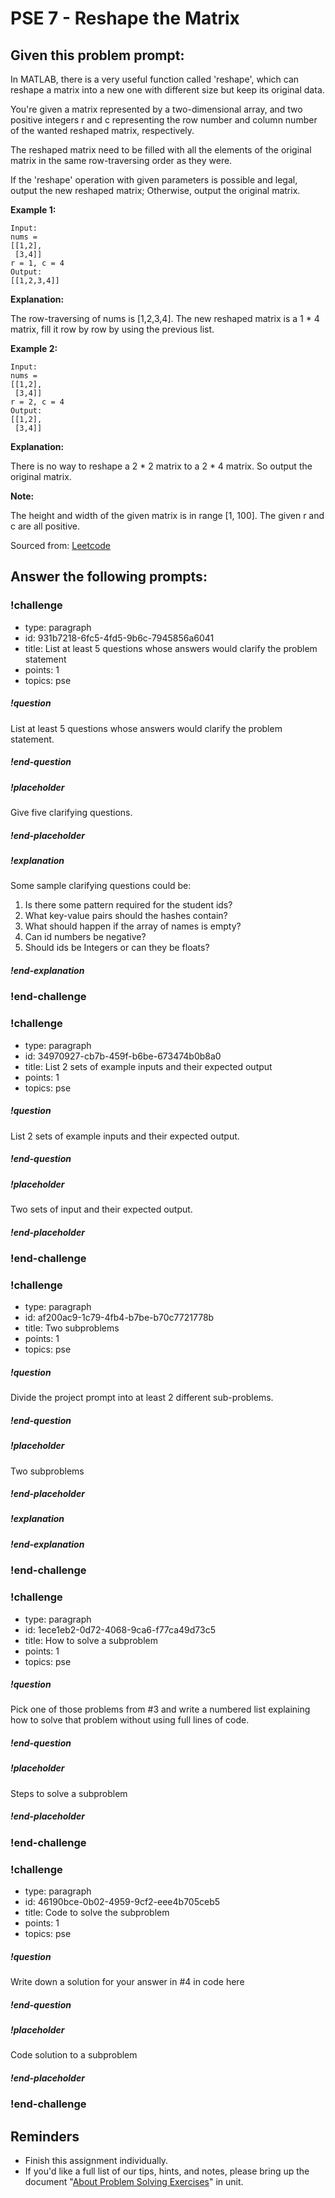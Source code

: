 # PSE 7 - Reshape the Matrix

## Given this problem prompt:

In MATLAB, there is a very useful function called 'reshape', which can reshape a matrix into a new one with different size but keep its original data.

You're given a matrix represented by a two-dimensional array, and two positive integers r and c representing the row number and column number of the wanted reshaped matrix, respectively.

The reshaped matrix need to be filled with all the elements of the original matrix in the same row-traversing order as they were.

If the 'reshape' operation with given parameters is possible and legal, output the new reshaped matrix; Otherwise, output the original matrix.

**Example 1:**
```
Input: 
nums = 
[[1,2],
 [3,4]]
r = 1, c = 4
Output: 
[[1,2,3,4]]
```

**Explanation:**

The row-traversing of nums is [1,2,3,4]. The new reshaped matrix is a 1 * 4 matrix, fill it row by row by using the previous list.


**Example 2:**

```
Input: 
nums = 
[[1,2],
 [3,4]]
r = 2, c = 4
Output: 
[[1,2],
 [3,4]]
```

**Explanation:**

There is no way to reshape a 2 * 2 matrix to a 2 * 4 matrix. So output the original matrix.

**Note:**

The height and width of the given matrix is in range [1, 100].
The given r and c are all positive.

Sourced from:  [Leetcode](https://leetcode.com/problems/reshape-the-matrix/)

## Answer the following prompts:

<!-- >>>>>>>>>>>>>>>>>>>>>> BEGIN CHALLENGE >>>>>>>>>>>>>>>>>>>>>> -->
<!-- Replace everything in square brackets [] and remove brackets  -->

### !challenge

* type: paragraph
* id: 931b7218-6fc5-4fd5-9b6c-7945856a6041
* title: List at least 5 questions whose answers would clarify the problem statement
* points: 1
* topics: pse

##### !question

List at least 5 questions whose answers would clarify the problem statement.

##### !end-question

##### !placeholder

Give five clarifying questions.

##### !end-placeholder

<!-- other optional sections -->
<!-- !hint - !end-hint (markdown, users can see after a failed attempt) -->
<!-- !rubric - !end-rubric (markdown, instructors can see while scoring a checkpoint) -->
##### !explanation

Some sample clarifying questions could be:

1.  Is there some pattern required for the student ids?
1.  What key-value pairs should the hashes contain?
1.  What should happen if the array of names is empty?
1.  Can id numbers be negative?
1.  Should ids be Integers or can they be floats?

##### !end-explanation

### !end-challenge

<!-- ======================= END CHALLENGE ======================= -->

<!-- >>>>>>>>>>>>>>>>>>>>>> BEGIN CHALLENGE >>>>>>>>>>>>>>>>>>>>>> -->
<!-- Replace everything in square brackets [] and remove brackets  -->

### !challenge

* type: paragraph
* id: 34970927-cb7b-459f-b6be-673474b0b8a0
* title: List 2 sets of example inputs and their expected output
* points: 1
* topics: pse

##### !question

List 2 sets of example inputs and their expected output.

##### !end-question

##### !placeholder

Two sets of input and their expected output.

##### !end-placeholder

<!-- other optional sections -->
<!-- !hint - !end-hint (markdown, users can see after a failed attempt) -->
<!-- !rubric - !end-rubric (markdown, instructors can see while scoring a checkpoint) -->

### !end-challenge

<!-- ======================= END CHALLENGE ======================= -->

<!-- >>>>>>>>>>>>>>>>>>>>>> BEGIN CHALLENGE >>>>>>>>>>>>>>>>>>>>>> -->
<!-- Replace everything in square brackets [] and remove brackets  -->

### !challenge

* type: paragraph
* id: af200ac9-1c79-4fb4-b7be-b70c7721778b
* title: Two subproblems
* points: 1
* topics: pse

##### !question

Divide the project prompt into at least 2 different sub-problems.

##### !end-question

##### !placeholder

Two subproblems

##### !end-placeholder

<!-- other optional sections -->
<!-- !hint - !end-hint (markdown, users can see after a failed attempt) -->
<!-- !rubric - !end-rubric (markdown, instructors can see while scoring a checkpoint) -->
##### !explanation



##### !end-explanation

### !end-challenge

<!-- ======================= END CHALLENGE ======================= -->

<!-- >>>>>>>>>>>>>>>>>>>>>> BEGIN CHALLENGE >>>>>>>>>>>>>>>>>>>>>> -->
<!-- Replace everything in square brackets [] and remove brackets  -->

### !challenge

* type: paragraph
* id: 1ece1eb2-0d72-4068-9ca6-f77ca49d73c5
* title: How to solve a subproblem
* points: 1
* topics: pse

##### !question

Pick one of those problems from #3 and write a numbered list explaining how to solve that problem without using full lines of code.

##### !end-question

##### !placeholder

Steps to solve a subproblem

##### !end-placeholder

<!-- other optional sections -->
<!-- !hint - !end-hint (markdown, users can see after a failed attempt) -->
<!-- !rubric - !end-rubric (markdown, instructors can see while scoring a checkpoint) -->
<!-- !explanation - !end-explanation (markdown, students can see after answering correctly) -->

### !end-challenge

<!-- ======================= END CHALLENGE ======================= -->

<!-- >>>>>>>>>>>>>>>>>>>>>> BEGIN CHALLENGE >>>>>>>>>>>>>>>>>>>>>> -->
<!-- Replace everything in square brackets [] and remove brackets  -->

### !challenge

* type: paragraph
* id: 46190bce-0b02-4959-9cf2-eee4b705ceb5
* title: Code to solve the subproblem
* points: 1
* topics: pse

##### !question

Write down a solution for your answer in #4 in code here

##### !end-question

##### !placeholder

Code solution to a subproblem

##### !end-placeholder

<!-- other optional sections -->
<!-- !hint - !end-hint (markdown, users can see after a failed attempt) -->
<!-- !rubric - !end-rubric (markdown, instructors can see while scoring a checkpoint) -->
<!-- !explanation - !end-explanation (markdown, students can see after answering correctly) -->

### !end-challenge

<!-- ======================= END CHALLENGE ======================= -->

## Reminders

- Finish this assignment individually.
- If you'd like a full list of our tips, hints, and notes, please bring up the document "[About Problem Solving Exercises](../about-pses/about-pses.md )" in unit.
